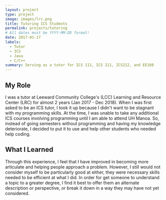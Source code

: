 ```yaml
---
layout: project
type: project
image: images/lrc.png
title: Tutoring ICS Students
permalink: projects/tutoring
# All dates must be YYYY-MM-DD format!
date: 2017-01-17
labels:
  - Tutor
  - ICS
  - Java
  - C/C++
summary: Serving as a tutor for ICS 111, ICS 211, ICS212, and EE160
---
```


## My Role

I was a tutor at Leeward Community College's (LCC) Learning and Resource Center (LRC) for almost 2 years (Jan 2017 - Dec 2018). When I was first asked to be an ICS tutor, I took it up because I didn't want to be stagnant with my programming skills. At the time, I was unable to take any additional ICS courses involving programming until I am able to attend UH Manoa. So, instead of going semesters without programming and having my knowledge deteriorate, I decided to put it to use and help other students who needed help coding.  


## What I Learned

Through this experience, I feel that I have improved in becoming more articulate and helping people approach a problem. However, I still would not consider myself to be particularly good at either, they were necessary skills needed to be efficient at what I did. In order for get someone to understand a topic to a greater degree, I find it best to offer them an alternate description or perspective, or break it down in a way they may have not yet considered. 